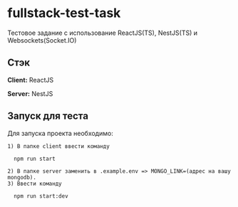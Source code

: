 # fullstack-test-task
Тестовое задание с использование ReactJS(TS), NestJS(TS) и Websockets(Socket.IO)


## Стэк

**Client:** ReactJS

**Server:** NestJS
## Запуск для теста

Для запуска проекта необходимо:

    1) В папке client ввести команду

```bash
  npm run start
```

    2) В папке server заменить в .example.env => MONGO_LINK=(адрес на вашу mongodb). 
    3) Ввести команду

```bash
  npm run start:dev
```

